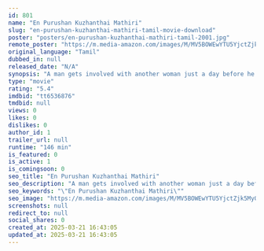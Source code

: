 ```yaml
---
id: 801
name: "En Purushan Kuzhanthai Mathiri"
slug: "en-purushan-kuzhanthai-mathiri-tamil-movie-download"
poster: "posters/en-purushan-kuzhanthai-mathiri-tamil-2001.jpg"
remote_poster: "https://m.media-amazon.com/images/M/MV5BOWEwYTU5YjctZjk5My00YjhlLWJlM2YtYzNkODgzMjNmMjc2XkEyXkFqcGdeQXVyNTM3MDMyMDQ@._V1_SX300.jpg"
original_language: "Tamil"
dubbed_in: null
released_date: "N/A"
synopsis: "A man gets involved with another woman just a day before he is to get married. After marriage, he lands in trouble when he confesses his mistake to his wife."
type: "movie"
rating: "5.4"
imdbid: "tt6536876"
tmdbid: null
views: 0
likes: 0
dislikes: 0
author_id: 1
trailer_url: null
runtime: "146 min"
is_featured: 0
is_active: 1
is_comingsoon: 0
seo_title: "En Purushan Kuzhanthai Mathiri"
seo_description: "A man gets involved with another woman just a day before he is to get married. After marriage, he lands in trouble when he confesses his mistake to his wife."
seo_keywords: "\"En Purushan Kuzhanthai Mathiri\""
seo_image: "https://m.media-amazon.com/images/M/MV5BOWEwYTU5YjctZjk5My00YjhlLWJlM2YtYzNkODgzMjNmMjc2XkEyXkFqcGdeQXVyNTM3MDMyMDQ@._V1_SX300.jpg"
screenshots: null
redirect_to: null
social_shares: 0
created_at: 2025-03-21 16:43:05
updated_at: 2025-03-21 16:43:05
---
```


